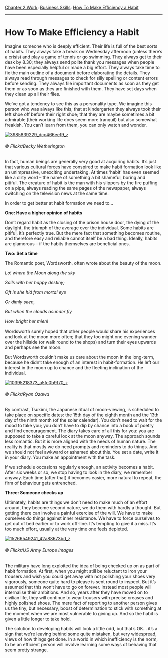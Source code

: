 [Chapter 2.Work](https://www.theschooloflife.com/thebookoflife/category/work/): [Business Skills](https://www.theschooloflife.com/thebookoflife/category/work/business-skills/): [How To Make Efficiency a Habit](https://www.theschooloflife.com/thebookoflife/how-to-make-efficiency-a-habit/)

* * *

# How To Make Efficiency a Habit

Imagine someone who is deeply efficient. Their life is full of the best sorts of habits. They always take a break on Wednesday afternoon (unless there’s a crisis) and play a game of tennis or go swimming. They always get to their desk by 8.30; they always send polite thank you messages when people have been especially helpful or made a big effort. They always take time to fix the main outline of a document before elaborating the details. They always read through messages to check for silly spelling or content errors before sending. They always file important documents as soon as they get them or as soon as they are finished with them. They have set days when they clean up all their files.

We’ve got a tendency to see this as a personality type. We imagine this person who was always like this; that at kindergarten they always took their left shoe off before their right shoe; that they are maybe sometimes a bit admirable (their working life does seem more tranquil) but also somewhat freakish. You can’t learn from them, you can only watch and wonder.&nbsp; &nbsp;

[![3985839229_dcc466eef9_z](https://www.theschooloflife.com/thebookoflife/wp-content/uploads/2015/03/3985839229_dcc466eef9_z1.jpg)](http://www.thebookoflife.org/wp-content/uploads/2015/03/3985839229_dcc466eef9_z1.jpg)

###### © Flickr/Becky Wetherington

In fact, human beings are generally very good at acquiring habits. It’s just that various cultural forces have conspired to make habit formation look like an unimpressive, unexciting undertaking. At times ‘habit’ has even seemed like a dirty word – the name of something a bit shameful, boring and pitiful.&nbsp;The creature of habit is the man with his slippers by the fire puffing on a pipe, always reading the same pages of the newspaper, always switching on the television news at the same time.

In order to get better at habit formation we need to…

**One: Have a higher opinion of habits**

Don’t regard habit as the closing of the prison house door, the dying of the daylight, the triumph of the average over the individual. Some habits are pitiful, it’s perfectly true. But the mere fact that something becomes routine, and therefore easy and reliable cannot itself be a bad thing. Ideally, habits are glamorous – if the habits themselves are beneficial ones.

**Two: Set a time**

The Romantic poet, Wordsworth, often wrote about the beauty of the moon.

_Lo! where the Moon along the sky_

_Sails with her happy destiny;_

_Oft is she hid from mortal eye_

_Or dimly seen,_

_But when the clouds asunder fly_

_How bright her mien!_

Wordsworth surely hoped that other people would share his experiences and look at the moon more often; that they too might one evening wander over the hillside (or walk round to the shops) and turn their eyes upwards and perhaps see the moon.

But Wordsworth couldn’t make us care about the moon in the long-term, because he didn’t take enough of an interest in habit-formation. He left our interest in the moon up to chance and the fleeting inclination of the individual.

[![10395218373_a5fc0b9f70_z](https://www.theschooloflife.com/thebookoflife/wp-content/uploads/2015/03/10395218373_a5fc0b9f70_z.jpg)](http://www.thebookoflife.org/wp-content/uploads/2015/03/10395218373_a5fc0b9f70_z.jpg)

###### © Flickr/Ryan Ozawa

By contrast, Tsukimi, the Japanese ritual of moon-viewing, is scheduled to take place on specific dates: the 15th day of the eighth month and the 13th day of the ninth month (of the solar calendar). You don’t need to wait for the mood to take you; you don’t have to dip by chance into a book of poetry and find encouragement. The diary takes care of all this for you: you are supposed to take a careful look at the moon anyway. The approach sounds less romantic. But it is more aligned with the needs of human nature. The reality is that mostly we do need prompts and reminders to do things. And we should not feel awkward or ashamed about this. You set a date, write it in your diary. You make an appointment with the task.

If we schedule occasions regularly enough, an activity becomes a habit. After six weeks or so, we stop having to look in the diary, we remember anyway. Each time (after that) it becomes easier, more natural to repeat, the firm of behaviour gets entrenched.

**Three: Someone checks up**

Ultimately, habits are things we don’t need to make much of an effort around, they become second nature, we do them with hardly a thought. But getting there can involve a painful exercise of the will. We have to make ourselves do things against inner resistance. We have to force ourselves to get out of bed earlier or to work off-line. It’s tempting to give it a miss. It’s too much effort, usually at the very time one feels depleted.

[![15266549241_42a88673bd_z](https://www.theschooloflife.com/thebookoflife/wp-content/uploads/2015/03/15266549241_42a88673bd_z.jpg)](http://www.thebookoflife.org/wp-content/uploads/2015/03/15266549241_42a88673bd_z.jpg)

###### © Flickr/US Army Europe Images

The military have long exploited the idea of being checked up on as part of habit formation. At first, when you might still be reluctant to iron your trousers and wish you could get away with not polishing your shoes very vigorously, someone quite hard to please is sent round to inspect. But it’s assumed that this won’t have to go on forever. Instead most people will internalise their ambitions. And so, years after they have moved on to civilian life, they will continue to wear trousers with precise creases and highly polished shoes. The mere fact of reporting to another person gives us the tiny, but necessary, boost of determination to stick with something at the moment when we are most vulnerable to giving up. And so the habit is given a little longer to take hold.

The solution to developing habits will look a little odd, but that’s OK… it’s a sign that we’re leaving behind some quite mistaken, but very widespread, views of how things get done. In a world in which inefficiency is the norm, to be an efficient person will involve learning some ways of behaving that seem pretty strange.
